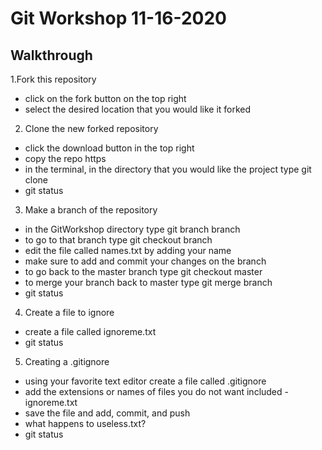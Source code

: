 # Git Workshop 11-16-2020  

## Walkthrough

1.Fork this repository 
  * click on the fork button on the top right
  * select the desired location that you would like it forked
  
2. Clone the new forked repository
  * click the download button in the top right
  * copy the repo https
  * in the terminal, in the directory that you would like the project type git clone <repo https>
  * git status
  
3. Make a branch of the repository
  * in the GitWorkshop directory type git branch <yourname>branch
  * to go to that branch type git checkout <yourname>branch
  * edit the file called names.txt by adding your name
  * make sure to add and commit your changes on the branch
  * to go back to the master branch type git checkout master
  * to merge your branch back to master type git merge <yourname>branch
  * git status
 
4. Create a file to ignore
  * create a file called ignoreme.txt
  * git status
  
5. Creating a .gitignore 
  * using your favorite text editor create a file called .gitignore
  * add the extensions or names of files you do not want included - ignoreme.txt
  * save the file and add, commit, and push
  * what happens to useless.txt?
  * git status
